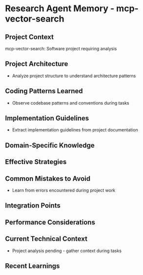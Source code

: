 # Research Agent Memory - mcp-vector-search

<!-- MEMORY LIMITS: 120KB max | 10 sections max | 15 items per section -->
<!-- Last Updated: 2025-08-21 17:37:14 | Auto-updated by: research -->

## Project Context
mcp-vector-search: Software project requiring analysis

## Project Architecture
- Analyze project structure to understand architecture patterns

## Coding Patterns Learned
- Observe codebase patterns and conventions during tasks

## Implementation Guidelines
- Extract implementation guidelines from project documentation

## Domain-Specific Knowledge
<!-- Agent-specific knowledge accumulates here -->

## Effective Strategies
<!-- Successful approaches discovered through experience -->

## Common Mistakes to Avoid
- Learn from errors encountered during project work

## Integration Points
<!-- Key interfaces and integration patterns -->

## Performance Considerations
<!-- Performance insights and optimization patterns -->

## Current Technical Context
- Project analysis pending - gather context during tasks

## Recent Learnings
<!-- Most recent discoveries and insights -->
